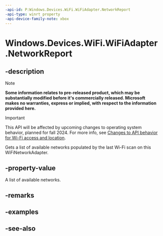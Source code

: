 ```yaml
---
-api-id: P:Windows.Devices.WiFi.WiFiAdapter.NetworkReport
-api-type: winrt property
-api-device-family-note: xbox
---
```


<!-- Property syntax
public Windows.Devices.WiFi.WiFiNetworkReport NetworkReport { get; }
-->

# Windows.Devices.WiFi.WiFiAdapter.NetworkReport

## -description

> [!NOTE]
> **Some information relates to pre-released product, which may be substantially modified before it's commercially released. Microsoft makes no warranties, express or implied, with respect to the information provided here.**

> [!IMPORTANT]
> This API will be affected by upcoming changes to operating system behavior, planned for fall 2024. For more info, see [Changes to API behavior for Wi-Fi access and location](/windows/win32/nativewifi/wi-fi-access-location-changes).

Gets a list of available networks populated by the last Wi-Fi scan on this WiFiNetworkAdapter.

## -property-value
A list of available networks.

## -remarks

## -examples

## -see-also
